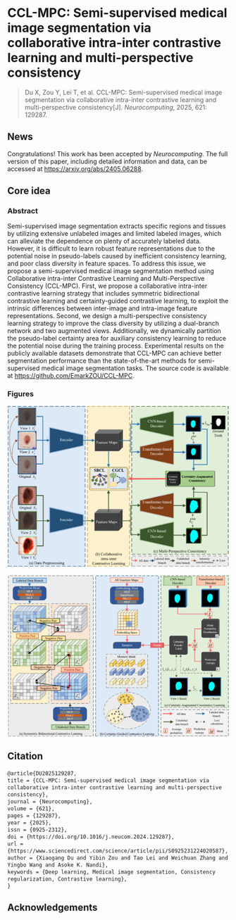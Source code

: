 # CCL-MPC: Semi-supervised medical image segmentation via collaborative intra-inter contrastive learning and multi-perspective consistency

> Du X, Zou Y, Lei T, et al. CCL-MPC: Semi-supervised medical image segmentation via collaborative intra-inter contrastive learning and multi-perspective consistency[J]. *Neurocomputing*, 2025, 621: 129287.

## News

Congratulations! This work has been accepted by *Neurocomputing*. The full version of this paper, including detailed information and data, can be accessed at https://arxiv.org/abs/2405.06288.

## Core idea

### Abstract

Semi-supervised image segmentation extracts specific regions and tissues by utilizing extensive unlabeled
images and limited labeled images, which can alleviate the dependence on plenty of accurately labeled data. However, it is difficult to learn robust feature representations due to the potential noise in pseudo-labels caused by inefficient consistency learning, and poor class diversity in feature spaces. To address this issue, we propose a semi-supervised medical image segmentation method using Collaborative intra-inter Contrastive Learning and Multi-Perspective Consistency (CCL-MPC). First, we propose a collaborative intra-inter contrastive learning strategy that includes symmetric bidirectional contrastive learning and certainty-guided contrastive learning, to exploit the intrinsic differences between inter-image and intra-image feature representations. Second, we design a multi-perspective consistency learning strategy to improve the class diversity by utilizing a dual-branch network and two augmented views. Additionally, we dynamically partition the pseudo-label certainty area for auxiliary consistency learning to reduce the potential noise during the training process. Experimental results on the publicly available datasets demonstrate that CCL-MPC can achieve better segmentation performance than the state-of-the-art methods for semi-supervised medical image segmentation tasks. The source code is available at https://github.com/EmarkZOU/CCL-MPC.

### Figures

![The framework of the proposed CCL-MPC](images/image-20250411102338661.png)

![The diagram illustrates the CCL and Certainty-Augmented Consistency.](images/image-20250411102410954.png)



## Citation

```
@article{DU2025129287,
title = {CCL-MPC: Semi-supervised medical image segmentation via collaborative intra-inter contrastive learning and multi-perspective consistency},
journal = {Neurocomputing},
volume = {621},
pages = {129287},
year = {2025},
issn = {0925-2312},
doi = {https://doi.org/10.1016/j.neucom.2024.129287},
url = {https://www.sciencedirect.com/science/article/pii/S0925231224020587},
author = {Xiaogang Du and Yibin Zou and Tao Lei and Weichuan Zhang and Yingbo Wang and Asoke K. Nandi},
keywords = {Deep learning, Medical image segmentation, Consistency regularization, Contrastive learning},
}
```



## Acknowledgements

[SSL4MIS]: https://github.com/HiLab-git/SSL4MIS
[UGPCL]: https://github.com/taovv/UGPCL

